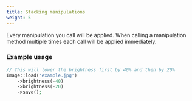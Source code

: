 ```yaml
---
title: Stacking manipulations
weight: 5
---
```


Every manipulation you call will be applied. When calling a manipulation method multiple times each call will be applied immediately.

### Example usage

```php
// This will lower the brightness first by 40% and then by 20%
Image::load('example.jpg')
    ->brightness(-40)
    ->brightness(-20)
    ->save();
```
